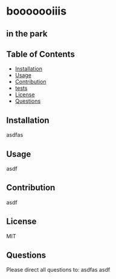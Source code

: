
  # booooooiiis

  ## in the park

  ## Table of Contents
  * [Installation](#installation)
  * [Usage](#usage)
  * [Contribution](#constribution)
  * [tests](#tests)
  * [License](#license)
  * [Questions](#questions)
  
  ## Installation
  asdfas

  ## Usage
  asdf

  ## Contribution
  asdf

  ## License
  MIT

  ## Questions
  Please direct all questions to:
  asdfas
  asdf

